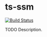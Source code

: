 # ts-ssm

[![Build Status](https://travis-ci.org/ocramz/ts-ssm.png)](https://travis-ci.org/ocramz/ts-ssm)

TODO Description.
